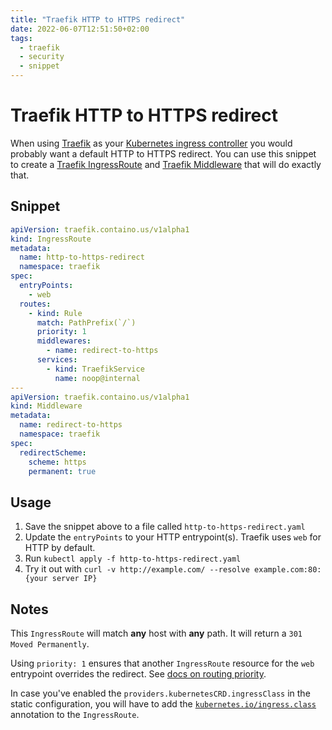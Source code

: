 ```yaml
---
title: "Traefik HTTP to HTTPS redirect"
date: 2022-06-07T12:51:50+02:00
tags:
  - traefik
  - security
  - snippet
---
```


# Traefik HTTP to HTTPS redirect

When using [Traefik](https://doc.traefik.io/) as your [Kubernetes ingress controller](https://kubernetes.io/docs/concepts/services-networking/ingress-controllers/) you would probably want a default HTTP to HTTPS redirect. You can use this snippet to create a [Traefik IngressRoute](https://doc.traefik.io/traefik/routing/providers/kubernetes-crd/) and [Traefik Middleware](https://doc.traefik.io/traefik/middlewares/http/redirectscheme/) that will do exactly that.

## Snippet

```yaml
apiVersion: traefik.containo.us/v1alpha1
kind: IngressRoute
metadata:
  name: http-to-https-redirect
  namespace: traefik
spec:
  entryPoints:
    - web
  routes:
    - kind: Rule
      match: PathPrefix(`/`)
      priority: 1
      middlewares:
        - name: redirect-to-https
      services:
        - kind: TraefikService
          name: noop@internal
---
apiVersion: traefik.containo.us/v1alpha1
kind: Middleware
metadata:
  name: redirect-to-https
  namespace: traefik
spec:
  redirectScheme:
    scheme: https
    permanent: true
```

## Usage

1. Save the snippet above to a file called `http-to-https-redirect.yaml`
2. Update the `entryPoints` to your HTTP entrypoint(s). Traefik uses `web` for HTTP by default.
3. Run `kubectl apply -f http-to-https-redirect.yaml`
4. Try it out with `curl -v http://example.com/ --resolve example.com:80:{your server IP}`

## Notes

This `IngressRoute` will match **any** host with **any** path. It will return a `301 Moved Permanently`.

Using `priority: 1` ensures that another `IngressRoute` resource for the `web` entrypoint overrides the redirect. See [docs on routing priority](https://doc.traefik.io/traefik/routing/routers/#priority_1).

In case you've enabled the `providers.kubernetesCRD.ingressClass` in the static configuration, you will have to add the [`kubernetes.io/ingress.class`](https://doc.traefik.io/traefik/providers/kubernetes-crd/#ingressclass) annotation to the `IngressRoute`.
